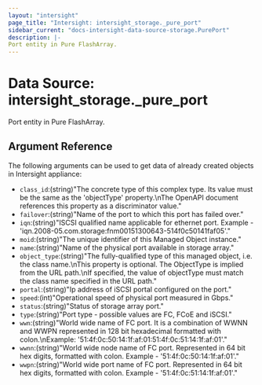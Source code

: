 ```yaml
---
layout: "intersight"
page_title: "Intersight: intersight_storage._pure_port"
sidebar_current: "docs-intersight-data-source-storage.PurePort"
description: |-
Port entity in Pure FlashArray.
---
```


# Data Source: intersight_storage._pure_port
Port entity in Pure FlashArray.
## Argument Reference
The following arguments can be used to get data of already created objects in Intersight appliance:
* `class_id`:(string)"The concrete type of this complex type. Its value must be the same as the 'objectType' property.\nThe OpenAPI document references this property as a discriminator value."
* `failover`:(string)"Name of the port to which this port has failed over."
* `iqn`:(string)"ISCSI qualified name applicable for ethernet port. Example - 'iqn.2008-05.com.storage:fnm00151300643-514f0c50141faf05'."
* `moid`:(string)"The unique identifier of this Managed Object instance."
* `name`:(string)"Name of the physical port available in storage array."
* `object_type`:(string)"The fully-qualified type of this managed object, i.e. the class name.\nThis property is optional. The ObjectType is implied from the URL path.\nIf specified, the value of objectType must match the class name specified in the URL path."
* `portal`:(string)"Ip address of iSCSI portal configured on the port."
* `speed`:(int)"Operational speed of physical port measured in Gbps."
* `status`:(string)"Status of storage array port."
* `type`:(string)"Port type - possible values are FC, FCoE and iSCSI."
* `wwn`:(string)"World wide name of FC port. It is a combination of WWNN and WWPN represented in 128 bit hexadecimal formatted with colon.\nExample: '51:4f:0c:50:14:1f:af:01:51:4f:0c:51:14:1f:af:01'."
* `wwnn`:(string)"World wide node name of FC port. Represented in 64 bit hex digits, formatted with colon. Example - '51:4f:0c:50:14:1f:af:01'."
* `wwpn`:(string)"World wide port name of FC port. Represented in 64 bit hex digits, formatted with colon. Example - '51:4f:0c:51:14:1f:af:01'."
